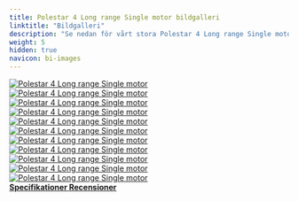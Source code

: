 ```yaml
---
title: Polestar 4 Long range Single motor bildgalleri
linktitle: "Bildgalleri"
description: "Se nedan för vårt stora Polestar 4 Long range Single motor bildgalleri. Klicka på bilderna för högupplösta versioner."
weight: 5
hidden: true
navicon: bi-images
---
```

<!-- markdownlint-disable MD033 -->
<div class="row" id ="my-gallery">
	<div class="pswp-grid-item col-6 col-md-4">
		<a href="https://media.evkx.net/multimedia/models/polestar/4/4_long_range_single_motor/exterior_1.jpg"
data-pswp-src="https://media.evkx.net/multimedia/models/polestar/4/4_long_range_single_motor/exterior_1.jpg"
data-pswp-width="3000"
data-pswp-height="1687" 
target="_blank">
			<img src="https://media.evkx.net/multimedia/models/polestar/4/4_long_range_single_motor/exterior_1_xst.jpg" alt="Polestar 4 Long range Single motor" class="img-fluid " />
		</a>
	</div>
	<div class="pswp-grid-item col-6 col-md-4">
		<a href="https://media.evkx.net/multimedia/models/polestar/4/4_long_range_single_motor/exterior_2.jpg"
data-pswp-src="https://media.evkx.net/multimedia/models/polestar/4/4_long_range_single_motor/exterior_2.jpg"
data-pswp-width="3000"
data-pswp-height="1687" 
target="_blank">
			<img src="https://media.evkx.net/multimedia/models/polestar/4/4_long_range_single_motor/exterior_2_xst.jpg" alt="Polestar 4 Long range Single motor" class="img-fluid " />
		</a>
	</div>
	<div class="pswp-grid-item col-6 col-md-4">
		<a href="https://media.evkx.net/multimedia/models/polestar/4/4_long_range_single_motor/exterior_3.jpg"
data-pswp-src="https://media.evkx.net/multimedia/models/polestar/4/4_long_range_single_motor/exterior_3.jpg"
data-pswp-width="3000"
data-pswp-height="1687" 
target="_blank">
			<img src="https://media.evkx.net/multimedia/models/polestar/4/4_long_range_single_motor/exterior_3_xst.jpg" alt="Polestar 4 Long range Single motor" class="img-fluid " />
		</a>
	</div>
	<div class="pswp-grid-item col-6 col-md-4">
		<a href="https://media.evkx.net/multimedia/models/polestar/4/4_long_range_single_motor/exterior_4.jpg"
data-pswp-src="https://media.evkx.net/multimedia/models/polestar/4/4_long_range_single_motor/exterior_4.jpg"
data-pswp-width="3000"
data-pswp-height="2250" 
target="_blank">
			<img src="https://media.evkx.net/multimedia/models/polestar/4/4_long_range_single_motor/exterior_4_xst.jpg" alt="Polestar 4 Long range Single motor" class="img-fluid " />
		</a>
	</div>
	<div class="pswp-grid-item col-6 col-md-4">
		<a href="https://media.evkx.net/multimedia/models/polestar/4/4_long_range_single_motor/exterior_5.jpg"
data-pswp-src="https://media.evkx.net/multimedia/models/polestar/4/4_long_range_single_motor/exterior_5.jpg"
data-pswp-width="3000"
data-pswp-height="2250" 
target="_blank">
			<img src="https://media.evkx.net/multimedia/models/polestar/4/4_long_range_single_motor/exterior_5_xst.jpg" alt="Polestar 4 Long range Single motor" class="img-fluid " />
		</a>
	</div>
	<div class="pswp-grid-item col-6 col-md-4">
		<a href="https://media.evkx.net/multimedia/models/polestar/4/4_long_range_single_motor/headlights_1.jpg"
data-pswp-src="https://media.evkx.net/multimedia/models/polestar/4/4_long_range_single_motor/headlights_1.jpg"
data-pswp-width="3000"
data-pswp-height="2250" 
target="_blank">
			<img src="https://media.evkx.net/multimedia/models/polestar/4/4_long_range_single_motor/headlights_1_xst.jpg" alt="Polestar 4 Long range Single motor" class="img-fluid " />
		</a>
	</div>
	<div class="pswp-grid-item col-6 col-md-4">
		<a href="https://media.evkx.net/multimedia/models/polestar/4/4_long_range_single_motor/headlights_2.jpg"
data-pswp-src="https://media.evkx.net/multimedia/models/polestar/4/4_long_range_single_motor/headlights_2.jpg"
data-pswp-width="3000"
data-pswp-height="2250" 
target="_blank">
			<img src="https://media.evkx.net/multimedia/models/polestar/4/4_long_range_single_motor/headlights_2_xst.jpg" alt="Polestar 4 Long range Single motor" class="img-fluid " />
		</a>
	</div>
	<div class="pswp-grid-item col-6 col-md-4">
		<a href="https://media.evkx.net/multimedia/models/polestar/4/4_long_range_single_motor/headlights_3.jpg"
data-pswp-src="https://media.evkx.net/multimedia/models/polestar/4/4_long_range_single_motor/headlights_3.jpg"
data-pswp-width="3000"
data-pswp-height="1687" 
target="_blank">
			<img src="https://media.evkx.net/multimedia/models/polestar/4/4_long_range_single_motor/headlights_3_xst.jpg" alt="Polestar 4 Long range Single motor" class="img-fluid " />
		</a>
	</div>
	<div class="pswp-grid-item col-6 col-md-4">
		<a href="https://media.evkx.net/multimedia/models/polestar/4/4_long_range_single_motor/interior_1.jpg"
data-pswp-src="https://media.evkx.net/multimedia/models/polestar/4/4_long_range_single_motor/interior_1.jpg"
data-pswp-width="3000"
data-pswp-height="1687" 
target="_blank">
			<img src="https://media.evkx.net/multimedia/models/polestar/4/4_long_range_single_motor/interior_1_xst.jpg" alt="Polestar 4 Long range Single motor" class="img-fluid " />
		</a>
	</div>
	<div class="pswp-grid-item col-6 col-md-4">
		<a href="https://media.evkx.net/multimedia/models/polestar/4/4_long_range_single_motor/main_1.jpg"
data-pswp-src="https://media.evkx.net/multimedia/models/polestar/4/4_long_range_single_motor/main_1.jpg"
data-pswp-width="3000"
data-pswp-height="2000" 
target="_blank">
			<img src="https://media.evkx.net/multimedia/models/polestar/4/4_long_range_single_motor/main_1_xst.jpg" alt="Polestar 4 Long range Single motor" class="img-fluid " />
		</a>
	</div>
	<div class="pswp-grid-item col-6 col-md-4">
		<a href="https://media.evkx.net/multimedia/models/polestar/4/4_long_range_single_motor/rearlights_1.jpg"
data-pswp-src="https://media.evkx.net/multimedia/models/polestar/4/4_long_range_single_motor/rearlights_1.jpg"
data-pswp-width="3000"
data-pswp-height="1500" 
target="_blank">
			<img src="https://media.evkx.net/multimedia/models/polestar/4/4_long_range_single_motor/rearlights_1_xst.jpg" alt="Polestar 4 Long range Single motor" class="img-fluid " />
		</a>
	</div>
</div>
<script type="module">
  import PhotoSwipeLightbox from '/js/photoswipe-lightbox.esm.js';
    const lightbox = new PhotoSwipeLightbox({
       gallery: '#my-gallery',
        children: 'a',
        pswpModule: () => import('/js/photoswipe.esm.js')
    });
lightbox.init();
</script>
<div class="mt-3 mb-3">
<a href="../specifications/" class="text-decoration-none text-black">
<strong><i class="bi-arrow-left"></i> Specifikationer </strong>
</a>
<a href="../reviews/" class="text-decoration-none text-black float-end">
<strong>Recensioner <i class="bi-arrow-right"></i></strong>
</a>
</div>
